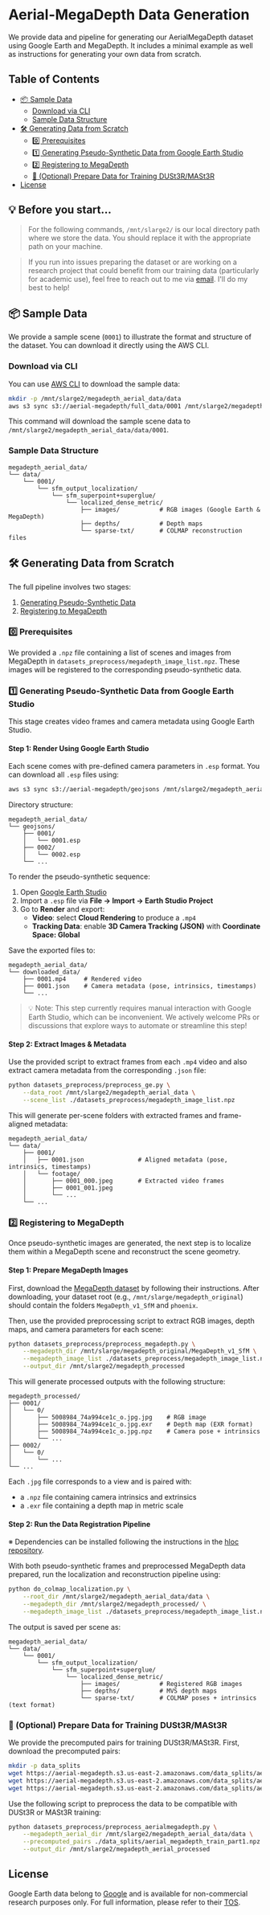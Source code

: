 # Aerial-MegaDepth Data Generation

We provide data and pipeline for generating our AerialMegaDepth dataset using Google Earth and MegaDepth. It includes a minimal example as well as instructions for generating your own data from scratch.

## Table of Contents
- [📦 Sample Data](#-sample-data)  
  - [Download via CLI](#download-via-cli)  
  - [Sample Data Structure](#sample-data-structure)  
- [🛠️ Generating Data from Scratch](#️-generating-data-from-scratch)  
  - [0️⃣ Prerequisites](#0️⃣-prerequisites)  
  - [1️⃣ Generating Pseudo-Synthetic Data from Google Earth Studio](#1️⃣-generating-pseudo-synthetic-data-from-google-earth-studio)  
  - [2️⃣ Registering to MegaDepth](#2️⃣-registering-to-megadepth)   
  - [🧪 (Optional) Prepare Data for Training DUSt3R/MASt3R](#🧪-optional-prepare-data-for-training-dust3rmast3r)  
- [License](#license)


## 💡 Before you start...
> For the following commands, `/mnt/slarge2/` is our local directory path where we store the data. You should replace it with the appropriate path on your machine.

> If you run into issues preparing the dataset or are working on a research project that could benefit from our training data (particularly for academic use), feel free to reach out to me via [email](mailto:kvuong@andrew.cmu.edu). I'll do my best to help!

## 📦 Sample Data

We provide a sample scene (`0001`) to illustrate the format and structure of the dataset. You can download it directly using the AWS CLI.

### Download via CLI

You can use [AWS CLI](https://aws.amazon.com/cli/) to download the sample data:

```bash
mkdir -p /mnt/slarge2/megadepth_aerial_data/data
aws s3 sync s3://aerial-megadepth/full_data/0001 /mnt/slarge2/megadepth_aerial_data/data/0001
```
This command will download the sample scene data to `/mnt/slarge2/megadepth_aerial_data/data/0001`.

### Sample Data Structure

```
megadepth_aerial_data/
└── data/
    └── 0001/
        └── sfm_output_localization/
            └── sfm_superpoint+superglue/
                └── localized_dense_metric/
                    ├── images/           # RGB images (Google Earth & MegaDepth)
                    ├── depths/           # Depth maps
                    └── sparse-txt/       # COLMAP reconstruction files
```

## 🛠️ Generating Data from Scratch

The full pipeline involves two stages:

1. [Generating Pseudo-Synthetic Data](#1-generating-pseudo-synthetic-data-from-google-earth-studio)  
2. [Registering to MegaDepth](#2-registering-to-megadepth)

### 0️⃣ Prerequisites
We provided a `.npz` file containing a list of scenes and images from MegaDepth in `datasets_preprocess/megadepth_image_list.npz`. These images will be registered to the corresponding pseudo-synthetic data.

### 1️⃣ Generating Pseudo-Synthetic Data from Google Earth Studio

This stage creates video frames and camera metadata using Google Earth Studio.

#### Step 1: Render Using Google Earth Studio

Each scene comes with pre-defined camera parameters in `.esp` format. You can download all `.esp` files using:

```bash
aws s3 sync s3://aerial-megadepth/geojsons /mnt/slarge2/megadepth_aerial_data/geojsons
```

Directory structure:

```
megadepth_aerial_data/
└── geojsons/
    ├── 0001/
    │   └── 0001.esp
    ├── 0002/
    │   └── 0002.esp
    └── ...
```

To render the pseudo-synthetic sequence:

1. Open [Google Earth Studio](https://earth.google.com/studio/)
2. Import a `.esp` file via **File → Import → Earth Studio Project**
3. Go to **Render** and export:
   - **Video**: select **Cloud Rendering** to produce a `.mp4`
   - **Tracking Data**: enable **3D Camera Tracking (JSON)** with **Coordinate Space: Global**

Save the exported files to:

```
megadepth_aerial_data/
└── downloaded_data/
    ├── 0001.mp4     # Rendered video
    ├── 0001.json    # Camera metadata (pose, intrinsics, timestamps)
    └── ...
```

> 💡 Note: This step currently requires manual interaction with Google Earth Studio, which can be inconvenient. We actively welcome PRs or discussions that explore ways to automate or streamline this step!

#### Step 2: Extract Images & Metadata

Use the provided script to extract frames from each `.mp4` video and also extract camera metadata from the corresponding `.json` file:

```bash
python datasets_preprocess/preprocess_ge.py \
    --data_root /mnt/slarge2/megadepth_aerial_data \
    --scene_list ./datasets_preprocess/megadepth_image_list.npz
```

This will generate per-scene folders with extracted frames and frame-aligned metadata:

```
megadepth_aerial_data/
└── data/
    ├── 0001/
    │   ├── 0001.json               # Aligned metadata (pose, intrinsics, timestamps)
    │   └── footage/
    │       ├── 0001_000.jpeg       # Extracted video frames
    │       ├── 0001_001.jpeg
    │       └── ...
    └── ...
```


### 2️⃣ Registering to MegaDepth

Once pseudo-synthetic images are generated, the next step is to localize them within a MegaDepth scene and reconstruct the scene geometry.

#### Step 1: Prepare MegaDepth Images

First, download the [MegaDepth dataset](https://www.cs.cornell.edu/projects/megadepth/) by following their instructions. After downloading, your dataset root (e.g., `/mnt/slarge/megadepth_original`) should contain the folders `MegaDepth_v1_SfM` and `phoenix`.

Then, use the provided preprocessing script to extract RGB images, depth maps, and camera parameters for each scene:

```bash
python datasets_preprocess/preprocess_megadepth.py \
    --megadepth_dir /mnt/slarge/megadepth_original/MegaDepth_v1_SfM \
    --megadepth_image_list ./datasets_preprocess/megadepth_image_list.npz \
    --output_dir /mnt/slarge2/megadepth_processed
```

This will generate processed outputs with the following structure:

```text
megadepth_processed/
├── 0001/
│   └── 0/
│       ├── 5008984_74a994ce1c_o.jpg.jpg    # RGB image
│       ├── 5008984_74a994ce1c_o.jpg.exr    # Depth map (EXR format)
│       ├── 5008984_74a994ce1c_o.jpg.npz    # Camera pose + intrinsics
│       └── ...
├── 0002/
│   └── 0/
│       └── ...
└── ...
```

Each `.jpg` file corresponds to a view and is paired with:
- a `.npz` file containing camera intrinsics and extrinsics
- a `.exr` file containing a depth map in metric scale


#### Step 2: Run the Data Registration Pipeline
※ Dependencies can be installed following the instructions in the [hloc repository](https://github.com/cvg/Hierarchical-Localization).


With both pseudo-synthetic frames and preprocessed MegaDepth data prepared, run the localization and reconstruction pipeline using:

```bash
python do_colmap_localization.py \
    --root_dir /mnt/slarge2/megadepth_aerial_data/data \
    --megadepth_dir /mnt/slarge2/megadepth_processed/ \
    --megadepth_image_list ./datasets_preprocess/megadepth_image_list.npz
```

The output is saved per scene as:

```
megadepth_aerial_data/
└── data/
    └── 0001/
        └── sfm_output_localization/
            └── sfm_superpoint+superglue/
                └── localized_dense_metric/
                    ├── images/           # Registered RGB images
                    ├── depths/           # MVS depth maps
                    └── sparse-txt/       # COLMAP poses + intrinsics (text format)
```

### 🧪 (Optional) Prepare Data for Training DUSt3R/MASt3R
We provide the precomputed pairs for training DUSt3R/MASt3R. First, download the precomputed pairs:

```bash
mkdir -p data_splits
wget https://aerial-megadepth.s3.us-east-2.amazonaws.com/data_splits/aerial_megadepth_train_part1.npz -P data_splits
wget https://aerial-megadepth.s3.us-east-2.amazonaws.com/data_splits/aerial_megadepth_train_part2.npz -P data_splits
wget https://aerial-megadepth.s3.us-east-2.amazonaws.com/data_splits/aerial_megadepth_val.npz -P data_splits
```

Use the following script to preprocess the data to be compatible with DUSt3R or MASt3R training:

```bash
python datasets_preprocess/preprocess_aerialmegadepth.py \
    --megadepth_aerial_dir /mnt/slarge2/megadepth_aerial_data/data \
    --precomputed_pairs ./data_splits/aerial_megadepth_train_part1.npz \
    --output_dir /mnt/slarge2/megadepth_aerial_processed
```

## License
Google Earth data belong to [Google](https://www.google.com/earth/studio/faq/) and is available for non-commercial research purposes only. For full information, please refer to their [TOS](https://earthengine.google.com/terms/).